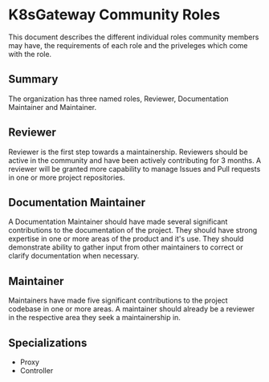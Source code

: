 # K8sGateway Community Roles

This document describes the different individual roles community members may have, the requirements of each role and the priveleges which come with the role.

## Summary

The organization has three named roles, Reviewer, Documentation Maintainer and Maintainer.  

## Reviewer

Reviewer is the first step towards a maintainership. Reviewers should be active in the community and have been actively contributing for 3 months. A reviewer will be granted more capability to manage Issues and Pull requests in one or more project repositories.

## Documentation Maintainer

A Documentation Maintainer should have made several significant contributions to the documentation of the project. They should have strong expertise in one or more areas of the product and it's use. They should demonstrate ability to gather input from other maintainers to correct or clarify documentation when necessary.

## Maintainer

Maintainers have made five significant contributions to the project codebase in one or more areas. A maintainer should already be a reviewer in the respective area they seek a maintainership in.

## Specializations

- Proxy
- Controller
